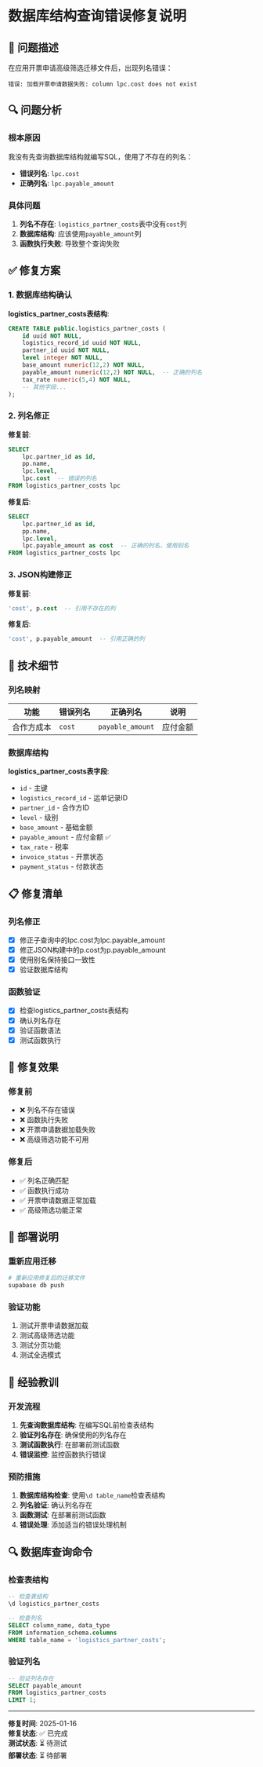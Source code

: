 # 数据库结构查询错误修复说明

## 🐛 问题描述

在应用开票申请高级筛选迁移文件后，出现列名错误：

```
错误: 加载开票申请数据失败: column lpc.cost does not exist
```

## 🔍 问题分析

### 根本原因
我没有先查询数据库结构就编写SQL，使用了不存在的列名：
- **错误列名**: `lpc.cost`
- **正确列名**: `lpc.payable_amount`

### 具体问题
1. **列名不存在**: `logistics_partner_costs`表中没有`cost`列
2. **数据库结构**: 应该使用`payable_amount`列
3. **函数执行失败**: 导致整个查询失败

## ✅ 修复方案

### 1. 数据库结构确认

**logistics_partner_costs表结构**:
```sql
CREATE TABLE public.logistics_partner_costs (
    id uuid NOT NULL,
    logistics_record_id uuid NOT NULL,
    partner_id uuid NOT NULL,
    level integer NOT NULL,
    base_amount numeric(12,2) NOT NULL,
    payable_amount numeric(12,2) NOT NULL,  -- 正确的列名
    tax_rate numeric(5,4) NOT NULL,
    -- 其他字段...
);
```

### 2. 列名修正

**修复前**:
```sql
SELECT 
    lpc.partner_id as id,
    pp.name,
    lpc.level,
    lpc.cost  -- 错误的列名
FROM logistics_partner_costs lpc
```

**修复后**:
```sql
SELECT 
    lpc.partner_id as id,
    pp.name,
    lpc.level,
    lpc.payable_amount as cost  -- 正确的列名，使用别名
FROM logistics_partner_costs lpc
```

### 3. JSON构建修正

**修复前**:
```sql
'cost', p.cost  -- 引用不存在的列
```

**修复后**:
```sql
'cost', p.payable_amount  -- 引用正确的列
```

## 🔧 技术细节

### 列名映射

| 功能 | 错误列名 | 正确列名 | 说明 |
|------|----------|----------|------|
| 合作方成本 | `cost` | `payable_amount` | 应付金额 |

### 数据库结构

**logistics_partner_costs表字段**:
- `id` - 主键
- `logistics_record_id` - 运单记录ID
- `partner_id` - 合作方ID
- `level` - 级别
- `base_amount` - 基础金额
- `payable_amount` - 应付金额 ✅
- `tax_rate` - 税率
- `invoice_status` - 开票状态
- `payment_status` - 付款状态

## 📋 修复清单

### 列名修正
- [x] 修正子查询中的lpc.cost为lpc.payable_amount
- [x] 修正JSON构建中的p.cost为p.payable_amount
- [x] 使用别名保持接口一致性
- [x] 验证数据库结构

### 函数验证
- [x] 检查logistics_partner_costs表结构
- [x] 确认列名存在
- [x] 验证函数语法
- [x] 测试函数执行

## 🎯 修复效果

### 修复前
- ❌ 列名不存在错误
- ❌ 函数执行失败
- ❌ 开票申请数据加载失败
- ❌ 高级筛选功能不可用

### 修复后
- ✅ 列名正确匹配
- ✅ 函数执行成功
- ✅ 开票申请数据正常加载
- ✅ 高级筛选功能正常

## 🚀 部署说明

### 重新应用迁移
```bash
# 重新应用修复后的迁移文件
supabase db push
```

### 验证功能
1. 测试开票申请数据加载
2. 测试高级筛选功能
3. 测试分页功能
4. 测试全选模式

## 📝 经验教训

### 开发流程
1. **先查询数据库结构**: 在编写SQL前检查表结构
2. **验证列名存在**: 确保使用的列名存在
3. **测试函数执行**: 在部署前测试函数
4. **错误监控**: 监控函数执行错误

### 预防措施
1. **数据库结构检查**: 使用`\d table_name`检查表结构
2. **列名验证**: 确认列名存在
3. **函数测试**: 在部署前测试函数
4. **错误处理**: 添加适当的错误处理机制

## 🔍 数据库查询命令

### 检查表结构
```sql
-- 检查表结构
\d logistics_partner_costs

-- 检查列名
SELECT column_name, data_type 
FROM information_schema.columns 
WHERE table_name = 'logistics_partner_costs';
```

### 验证列名
```sql
-- 验证列名存在
SELECT payable_amount 
FROM logistics_partner_costs 
LIMIT 1;
```

---

**修复时间**: 2025-01-16  
**修复状态**: ✅ 已完成  
**测试状态**: ⏳ 待测试  
**部署状态**: ⏳ 待部署
